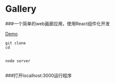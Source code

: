 # Gallery

###一个简单的web画廊应用，使用React组件化开发

[Demo](http://115.159.44.40:3000/)

```
git clone
cd


node server


```
###打开localhost:3000运行程序

